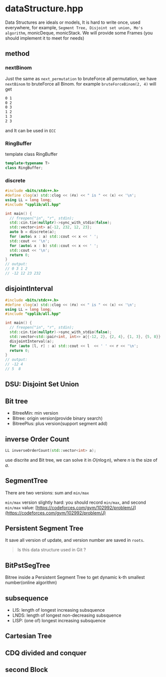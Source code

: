 # dataStructure.hpp

Data Structures are ideals or models, It is hard to write once, used everywhere, for example, `Segment Tree, Disjoint set union, Mo's algorithm`, monicDeque, monicStack. We will provide some Frames (you should implement it to meet for needs)


## method

### nextBinom

Just the same as `next_permutation` to bruteForce all permutation, we have `nextBinom` to bruteForce all Binom.
for example `bruteForceBinom(2, 4)` will get

``` markdown
0 1
0 2
0 3
1 2
1 3
2 3
```

and It can be used in `ECC`


### RingBuffer

template class RingBuffer 
``` cpp
template<typename T>
class RingBuffer;
```

### discrete

``` cpp
#include <bits/stdc++.h>
#define clog(x) std::clog << (#x) << " is " << (x) << '\n';
using LL = long long;
#include "cpplib/all.hpp"

int main() {
  // freopen("in", "r", stdin);
  std::cin.tie(nullptr)->sync_with_stdio(false);
  std::vector<int> a{-12, 232, 12, 23};
  auto b = discrete(a);
  for (auto& x : a) std::cout << x << ' ';
  std::cout << '\n';
  for (auto& x : b) std::cout << x << ' ';
  std::cout << '\n';
  return 0;
}
// output:
// 0 3 1 2
// -12 12 23 232
```

## disjointInterval


``` cpp
#include <bits/stdc++.h>
#define clog(x) std::clog << (#x) << " is " << (x) << '\n';
using LL = long long;
#include "cpplib/all.hpp"

int main() {
  // freopen("in", "r", stdin);
  std::cin.tie(nullptr)->sync_with_stdio(false);
  std::vector<std::pair<int, int>> a{{-12, 2}, {2, 4}, {1, 3}, {5, 8}};
  disjointInterval(a);
  for (auto [l, r] : a) std::cout << l  << ' ' << r << '\n';
  return 0;
}
// output:
// -12 4
// 5  8
```

## DSU: Disjoint Set Union

## Bit tree

- BitreeMin: min version
- Bitree: origin version(provide binary search)
- BitreePlus: plus version(support segment add)

## inverse Order Count 

``` cpp
LL inverseOrderCount(std::vector<int> a);
```

use discrite and Bit tree, we can solve it in $O(n \log n)$, where $n$ is the size of $a$.


## SegmentTree

There are two versions: sum and `min/max`

`min/max` version slightly hard: you should record `min/max`, and second `min/max` value: [https://codeforces.com/gym/102992/problem/J](https://codeforces.com/gym/102992/problem/J)

## Persistent Segment Tree

It save all version of update, and version number are saved in `roots`.

> Is this data structure used in Git ?

## BitPstSegTree

Bitree inside a Persistent Segment Tree to get dynamic k-th smallest number(online algorithm)

## subsequence

- LIS: length of longest increasing subsquence
- LNDS: length of longest non-decreasing subsquence
- LISP: (one of) longest increasing subsquence

## Cartesian Tree

## CDQ divided and conquer

## second Block
